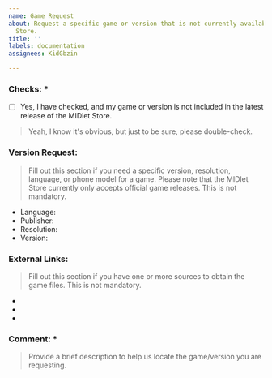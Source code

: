 ```yaml
---
name: Game Request
about: Request a specific game or version that is not currently available on the MIDlet
  Store.
title: ''
labels: documentation
assignees: KidGbzin

---
```


### Checks: *

- [ ] Yes, I have checked, and my game or version is not included in the latest release of the MIDlet Store.
> Yeah, I know it's obvious, but just to be sure, please double-check.

### Version Request:
> Fill out this section if you need a specific version, resolution, language, or phone model for a game. Please note that the MIDlet Store currently only accepts official game releases. This is not mandatory.
- Language:
- Publisher:
- Resolution:
- Version:

### External Links:
> Fill out this section if you have one or more sources to obtain the game files. This is not mandatory.
- 
- 
- 

### Comment: *
> Provide a brief description to help us locate the game/version you are requesting.
